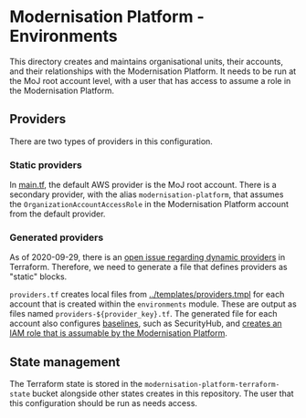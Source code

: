 # Modernisation Platform - Environments

This directory creates and maintains organisational units, their accounts, and their relationships with the Modernisation Platform. It needs to be run at the MoJ root account level, with a user that has access to assume a role in the Modernisation Platform.

## Providers
There are two types of providers in this configuration.

### Static providers
In [main.tf](main.tf), the default AWS provider is the MoJ root account. There is a secondary provider, with the alias `modernisation-platform`, that assumes the `OrganizationAccountAccessRole` in the Modernisation Platform account from the default provider.

### Generated providers
As of 2020-09-29, there is an [open issue regarding dynamic providers](https://github.com/hashicorp/terraform/issues/24476) in Terraform. Therefore, we need to generate a file that defines providers as "static" blocks.

`providers.tf` creates local files from [../templates/providers.tmpl](../templates/providers.tmpl) for each account that is created within the `environments` module. These are output as files named `providers-${provider_key}.tf`. The generated file for each account also configures [baselines](https://github.com/ministryofjustice/modernisation-platform-terraform-baselines), such as SecurityHub, and [creates an IAM role that is assumable by the Modernisation Platform](https://github.com/ministryofjustice/modernisation-platform-terraform-cross-account-access).

## State management
The Terraform state is stored in the `modernisation-platform-terraform-state` bucket alongside other states creates in this repository. The user that this configuration should be run as needs access.
